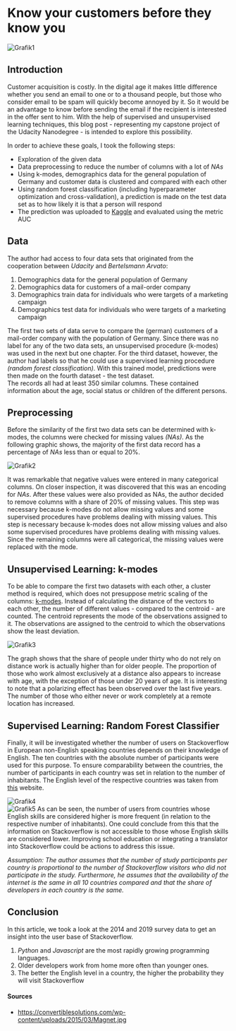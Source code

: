 # Know your customers before they know you
![Grafik1](https://i.imgur.com/cpbk9DL.png)

## Introduction
Customer acquisition is costly. In the digital age it makes little difference whether you send an email to one or to a thousand people, but those who consider email to be spam will quickly become annoyed by it. So it would be an advantage to know before sending the email if the recipient is interested in the offer sent to him. With the help of supervised and unsupervised learning techniques, this blog post - representing my capstone project of the Udacity Nanodegree - is intended to explore this possibility.   

In order to achieve these goals, I took the following steps:
- Exploration of the given data
- Data preprocessing to reduce the number of columns with a lot of *NAs*
- Using k-modes, demographics data for the general population of Germany and customer data is clustered and compared with each other  
- Using random forest classification (including hyperparameter optimization and cross-validation), a prediction is made on the test data set as to how likely it is that a person will respond
- The prediction was uploaded to [Kaggle](https://www.kaggle.com/) and evaluated using the metric AUC 


## Data
The author had access to four data sets that originated from the cooperation between *Udacity* and *Bertelsmann Arvato*:
1. Demographics data for the general population of Germany
2. Demographics data for customers of a mail-order company
3. Demographics train data for individuals who were targets of a marketing campaign
4. Demographics test data for individuals who were targets of a marketing campaign

The first two sets of data serve to compare the (german) customers of a mail-order company with the population of Germany. Since there was no label for any of the two data sets, an unsupervised procedure (k-modes) was used in the next but one chapter. For the third dataset, however, the author had labels so that he could use a supervised learning procedure *(random forest classification)*. With this trained model, predictions were then made on the fourth dataset - the test dataset.  
The records all had at least 350 similar columns. These contained information about the age, social status or children of the different persons.

## Preprocessing
Before the similarity of the first two data sets can be determined with k-modes, the columns were checked for missing values *(NAs)*. As the following graphic shows, the majority of the first data record has a percentage of *NAs* less than or equal to 20%. 

![Grafik2](https://i.imgur.com/XG4QP2z.png)  

It was remarkable that negative values were entered in many categorical columns. On closer inspection, it was discovered that this was an encoding for *NAs*. After these values were also provided as NAs, the author decided to remove columns with a share of 20% of missing values. This step was necessary because k-modes do not allow missing values and some supervised procedures have problems dealing with missing values. This step is necessary because k-modes does not allow missing values and also some supervised procedures have problems dealing with missing values. Since the remaining columns were all categorical, the missing values were replaced with the mode.

## Unsupervised Learning: k-modes
To be able to compare the first two datasets with each other, a cluster method is required, which does not presuppose metric scaling of the columns: [k-modes](https://github.com/nicodv/kmodes). Instead of calculating the distance of the vectors to each other, the number of different values - compared to the centroid - are counted. The centroid represents the mode of the observations assigned to it. The observations are assigned to the centroid to which the observations show the least deviation. 

![Grafik3](https://i.imgur.com/Q5x6Dpj.png)  

The graph shows that the share of people under thirty who do not rely on distance work is actually higher than for older people. The proportion of those who work almost exclusively at a distance also appears to increase with age, with the exception of those under 20 years of age. It is interesting to note that a polarizing effect has been observed over the last five years. The number of those who either never or work completely at a remote location has increased.   

## Supervised Learning: Random Forest Classifier
Finally, it will be investigated whether the number of users on Stackoverflow in European non-English speaking countries depends on their knowledge of English. The ten countries with the absolute number of participants were used for this purpose. To ensure comparability between the countries, the number of participants in each country was set in relation to the number of inhabitants. The English level of the respective countries was taken from [this](https://www.ef.com/wwen/epi/) website.  

![Grafik4](https://i.imgur.com/uB1ZCz3.png)  
![Grafik5](https://i.imgur.com/AvR9mFm.png)
As can be seen, the number of users from countries whose English skills are considered higher is more frequent (in relation to the respective number of inhabitants). One could conclude from this that the information on Stackoverflow is not accessible to those whose English skills are considered lower. Improving school education or integrating a translator into Stackoverflow could be actions to address this issue.   

*Assumption: The author assumes that the number of study participants per country is proportional to the number of Stackoverflow visitors who did not participate in the study. Furthermore, he assumes that the availability of the internet is the same in all 10 countries compared and that the share of developers in each country is the same.*


## Conclusion
In this article, we took a look at the 2014 and 2019 survey data to get an insight into the user base of Stackoverflow. 

1. *Python* and *Javascript* are the most rapidly growing programming languages.
2. Older developers work from home more often than younger ones.
3. The better the English level in a country, the higher the probability they will visit Stackoverflow


#### Sources
- https://convertiblesolutions.com/wp-content/uploads/2015/03/Magnet.jpg
